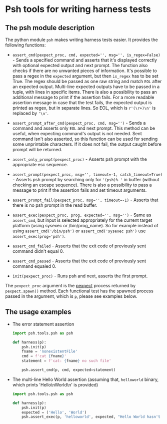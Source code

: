 # Psh tools for writing harness tests

## The psh module description

The python module `psh` makes writing harness tests easier. It provides the following functions:

* `assert_cmd(pexpect_proc, cmd, expected='', msg='', is_regex=False)` - Sends a specified command and asserts that it's displayed correctly with optional expected output and next prompt. The function also checks if there are no unwanted pieces of information. It's possible to pass a regex in the `expected` argument, but then `is_regex` has to be set True. The regex should be passed as one raw string and match `EOL` after an expected output. Multi-line expected outputs have to be passed in a tuple, with lines in specific items. There is also a possibility to pass an additional message to print if the assertion fails. For a more readable assertion message in case that the test fails, the expected output is printed as regex, but in separate lines. So EOL, which is `r'(\r+)\n'` is replaced by `'\n'`.

* `assert_prompt_after_cmd(pexpect_proc, cmd, msg='')` - Sends a command and asserts only `EOL` and next prompt. This method can be useful, when expecting command's output is not needed. Sent command isn't also asserted, so this function can be used for sending some unprintable characters. If it does not fail, the output caught before prompt will be returned.

* `assert_only_prompt(pexpect_proc)` - Asserts psh prompt with the appropriate esc sequence.

* `assert_prompt(pexpect_proc, msg='', timeout=-1, catch_timeout=True)` - Asserts psh prompt by searching only for `'(psh)% '` in buffer (without checking an escape sequence). There is also a possibility to pass a message to print if the assertion fails and set timeout arguments.

* `assert_prompt_fail(pexpect_proc, msg='', timeout=-1)` - Asserts that there is no psh prompt in the read buffer.

* `assert_exec(pexpect_proc, prog, expected='', msg='')` - Same as `assert_cmd`, but input is selected appropriately for the current target platform (using sysexec or /bin/prog_name). So for example instead of using `assert_cmd('/bin/psh')` or `assert_cmd('sysexec psh')` use `assert_exec(prog='psh')`.

* `assert_cmd_failed` - Asserts that the exit code of previously sent command didn't equal 0.

* `assert_cmd_passed` - Asserts that the exit code of previously sent command equaled 0.

* `init(pexpect_proc)` - Runs psh and next, asserts the first prompt.

The `pexpect_proc` argument is the [pexpect](https://pexpect.readthedocs.io/en/stable/api/index.html) process returned by `pexpect.spawn()` method. Each functional test has the spawned process passed in the argument, which is `p`, please see examples below.

## The usage examples

* The error statement assertion
  
  ```python
  import psh.tools.psh as psh

  def harness(p):
      psh.init(p)
      fname = 'nonexistentFile'
      cmd = f'cat {fname}'
      statement = f'cat: {fname} no such file'

      psh.assert_cmd(p, cmd, expected=statement)
  ```


* The multi-line Hello World assertion (assuming that, `helloworld` binary, which prints 'Hello\nWorld\n' is provided)

  ```python
  import psh.tools.psh as psh

  def harness(p):
      psh.init(p)
      expected = ('Hello', 'World')
      psh.assert_exec(p, 'helloworld', expected, "Hello World hasn't been displayed correctly")
  ```